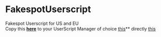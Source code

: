 # FakespotUserscript
Fakespot Userscript for US and EU</br>
Copy this **[here](https://github.com/Chillsmeit/FakespotUserscript/raw/main/FakespotUS%26EU.js)** to your UserScript Manager of choice
[this](https://github.com/Sak32009/GetDataFromSteam-SteamDB/raw/main/dist/sak32009-get-data-from-steam-steamdb.user.js)** directly
[this](https://github.com/Chillsmeit/FakespotUserscript/raw/blob/FakespotUSEU-user.js)
